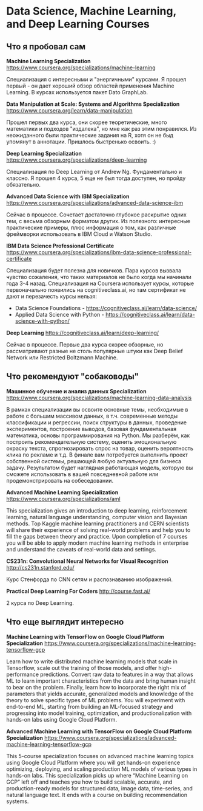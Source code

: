 # Data Science, Machine Learning, and Deep Learning Courses

## Что я пробовал сам

**Machine Learning Specialization** 
https://www.coursera.org/specializations/machine-learning

Специализация с интересными и "энергичными" курсами. Я прошел первый - он дает хороший обзор областей применения 
Machine Learning. В курсах используется пакет Dato GraphLab.

**Data Manipulation at Scale: Systems and Algorithms Specialization**
https://www.coursera.org/learn/data-manipulation

Прошел первых два курса, они скорее теоретические, много математики и подходов "издалека", но мне как раз этим понравился. 
Из неожиданного были практические задания на R, хотя он не быд упомянут в аннотации. Пришлось быстренько освоить. :)

**Deep Learning Specialization**
https://www.coursera.org/specializations/deep-learning

Специализация по Deep Learning от Andrew Ng. Фундаментально и классно. Я прошел 4 курса, 5 еще не был тогда доступен, 
но пройду обязательно.

**Advanced Data Science with IBM Specialization**
https://www.coursera.org/specializations/advanced-data-science-ibm

Сейчас в процессе. Сочетает достаточно глубокое раскрытие одних тем, с весьма обзорным форматом других.
Из полезного: интересные практические примеры, плюс информация о том, как различные фреймворки использовать в IBM Cloud 
и Watson Studio.

**IBM Data Science Professional Certificate**
https://www.coursera.org/specializations/ibm-data-science-professional-certificate

Специализация будет полезна для новичков. Пара курсов вызвала чувство сожаления, что таких материалов не было когда 
мы начинали года 3-4 назад. Специализация на Coursera использует курсы, которые первоначально появились на 
cognitiveclass.ai, но там сертификат не дают и перезачесть курсы нельзя:
- Data Science Foundations - https://cognitiveclass.ai/learn/data-science/
- Applied Data Science with Python - https://cognitiveclass.ai/learn/data-science-with-python/

**Deep Learning**
https://cognitiveclass.ai/learn/deep-learning/

Сейчас в процессе. Первые два курса скорее обзорные, но рассматривают разные не столь популярные штуки 
как Deep Belief Network или Restricted Boltzmann Machine.

## Что рекомендуют "собаководы"

**Машинное обучение и анализ данных Specialization**
https://www.coursera.org/specializations/machine-learning-data-analysis

В рамках специализации вы освоите основные темы, необходимые в работе с большим массивом данных, 
в т.ч. современные методы классификации и регрессии, поиск структуры в данных, проведение экспериментов, 
построение выводов, базовая фундаментальная математика, основы программирования на Python. 
Мы разберём, как построить рекомендательную систему, оценить эмоциональную окраску текста, спрогнозировать 
спрос на товар, оценить вероятность клика по рекламе и т.д.
В финале вам потребуется выполнить проект собственной системы, решающей любую актуальную для бизнеса задачу. 
Результатом будет наглядная работающая модель, которую вы сможете использовать в вашей повседневной работе или 
продемонстрировать на собеседовании.

**Advanced Machine Learning Specialization**
https://www.coursera.org/specializations/aml

This specialization gives an introduction to deep learning, reinforcement learning, natural language understanding, 
computer vision and Bayesian methods. Top Kaggle machine learning practitioners and CERN scientists 
will share their experience of solving real-world problems and help you to fill the gaps between theory and practice. 
Upon completion of 7 courses you will be able to apply modern machine learning methods in enterprise and understand 
the caveats of real-world data and settings.

**CS231n: Convolutional Neural Networks for Visual Recognition**
http://cs231n.stanford.edu/

Курс Стенфорда по CNN сетям и распознаванию изображений.

**Practical Deep Learning For Coders**
http://course.fast.ai/

2 курса по Deep Learning.

## Что еще выглядит интересно

**Machine Learning with TensorFlow on Google Cloud Platform Specialization** 
https://www.coursera.org/specializations/machine-learning-tensorflow-gcp

Learn how to write distributed machine learning models that scale in Tensorflow, scale out the training of those models, 
and offer high-performance predictions. Convert raw data to features in a way that allows ML to learn 
important characteristics from the data and bring human insight to bear on the problem. Finally, 
learn how to incorporate the right mix of parameters that yields accurate, generalized models and 
knowledge of the theory to solve specific types of ML problems. You will experiment with end-to-end ML, 
starting from building an ML-focused strategy and progressing into model training, optimization, and 
productionalization with hands-on labs using Google Cloud Platform.

**Advanced Machine Learning with TensorFlow on Google Cloud Platform Specialization**
https://www.coursera.org/specializations/advanced-machine-learning-tensorflow-gcp

This 5-course specialization focuses on advanced machine learning topics using Google Cloud Platform 
where you will get hands-on experience optimizing, deploying, and scaling production ML models of various types 
in hands-on labs. This specialization picks up where “Machine Learning on GCP” left off and teaches you 
how to build scalable, accurate, and production-ready models for structured data, image data, time-series, 
and natural language text. It ends with a course on building recommendation systems. 